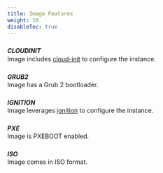 ```yaml
---
title: Image Features
weight: 10
disableToc: true
---
```


<style>
h5 {
    margin-top: 1.5rem;
    margin-bottom: -0.8rem;
}
</style>

##### CLOUDINIT
Image includes [cloud-init](https://cloudinit.readthedocs.io/en/latest/) to configure the instance.

##### GRUB2
Image has a Grub 2 bootloader.

##### IGNITION
Image leverages [ignition](https://coreos.com/ignition/docs/latest/) to configure the instance.

##### PXE
Image is PXEBOOT enabled.

##### ISO
Image comes in ISO format.